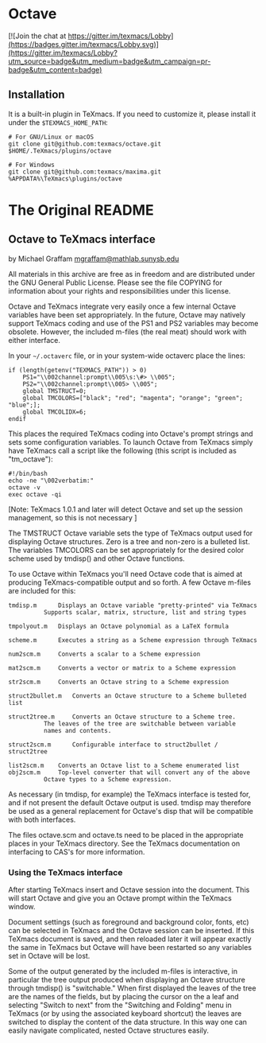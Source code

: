 # Octave
[![Join the chat at https://gitter.im/texmacs/Lobby](https://badges.gitter.im/texmacs/Lobby.svg)](https://gitter.im/texmacs/Lobby?utm_source=badge&utm_medium=badge&utm_campaign=pr-badge&utm_content=badge)

## Installation
It is a built-in plugin in TeXmacs. If you need to customize it, please install it
under the `$TEXMACS_HOME_PATH`:

```
# For GNU/Linux or macOS
git clone git@github.com:texmacs/octave.git $HOME/.TeXmacs/plugins/octave

# For Windows
git clone git@github.com:texmacs/maxima.git %APPDATA%\TeXmacs\plugins/octave
```


# The Original README
## Octave to TeXmacs interface
by Michael Graffam <mgraffam@mathlab.sunysb.edu>

All materials in this archive are free as in freedom and are distributed
under the GNU General Public License. Please see the file COPYING for
information about your rights and responsibilities under this license. 

Octave and TeXmacs integrate very easily once a few internal Octave 
variables have been set appropriately. In the future, Octave may natively
support TeXmacs coding and use of the PS1 and PS2 variables may become
obsolete. However, the included m-files (the real meat) should work 
with either interface. 

In your `~/.octaverc` file, or in your system-wide octaverc place the lines:

```
if (length(getenv("TEXMACS_PATH")) > 0)
	PS1="\\002channel:prompt\\005\s:\#> \\005";
	PS2="\\002channel:prompt\\005> \\005";
	global TMSTRUCT=0;
	global TMCOLORS=["black"; "red"; "magenta"; "orange"; "green"; "blue";];
	global TMCOLIDX=6;
endif
```

This places the required TeXmacs coding into Octave's prompt strings and 
sets some configuration variables. To launch Octave from TeXmacs simply 
have TeXmacs call a script like the following (this script is included as 
"tm_octave"):

```
#!/bin/bash
echo -ne "\002verbatim:"
octave -v
exec octave -qi
```

[Note: TeXmacs 1.0.1 and later will detect Octave and set up the session 
management, so this is not necessary ]
	
The TMSTRUCT Octave variable sets the type of TeXmacs output used for
displaying Octave structures. Zero is a tree and non-zero is a bulleted
list. The variables TMCOLORS can be set appropriately for the desired
color scheme used by tmdisp() and other Octave functions.

To use Octave within TeXmacs you'll need Octave code that is aimed at 
producing TeXmacs-compatible output and so forth. A few Octave m-files 
are included for this:

```
tmdisp.m 	  Displays an Octave variable "pretty-printed" via TeXmacs
		  Supports scalar, matrix, structure, list and string types

tmpolyout.m	  Displays an Octave polynomial as a LaTeX formula

scheme.m	  Executes a string as a Scheme expression through TeXmacs

num2scm.m	  Converts a scalar to a Scheme expression

mat2scm.m	  Converts a vector or matrix to a Scheme expression

str2scm.m	  Converts an Octave string to a Scheme expression

struct2bullet.m	  Converts an Octave structure to a Scheme bulleted list

struct2tree.m	  Converts an Octave structure to a Scheme tree.
		  The leaves of the tree are switchable between variable 
		  names and contents.

struct2scm.m	  Configurable interface to struct2bullet / struct2tree

list2scm.m	  Converts an Octave list to a Scheme enumerated list
obj2scm.m	  Top-level converter that will convert any of the above
		  Octave types to a Scheme expression. 
```

As necessary (in tmdisp, for example) the TeXmacs interface is tested for, 
and if not present the default Octave output is used. tmdisp may therefore 
be used as a general replacement for Octave's disp that will be compatible 
with both interfaces. 

The files octave.scm and octave.ts need to be placed in the appropriate
places in your TeXmacs directory. See the TeXmacs documentation on 
interfacing to CAS's for more information. 

### Using the TeXmacs interface

After starting TeXmacs insert and Octave session into the document. This 
will start Octave and give you an Octave prompt within the TeXmacs window.

Document settings (such as foreground and background color, fonts, etc) 
can be selected in TeXmacs and the Octave session can be inserted. If this 
TeXmacs document is saved, and then reloaded later it will appear exactly 
the same in TeXmacs but Octave will have been restarted so any variables 
set in Octave will be lost. 

Some of the output generated by the included m-files is interactive, in 
particular the tree output produced when displaying an Octave structure 
through tmdisp() is "switchable." When first displayed the leaves of the 
tree are the names of the fields, but by placing the cursor on the a leaf
and selecting "Switch to next" from the "Switching and Folding" menu in 
TeXmacs (or by using the associated keyboard shortcut) the leaves are 
switched to display the content of the data structure. In this way one can 
easily navigate complicated, nested Octave structures easily. 


